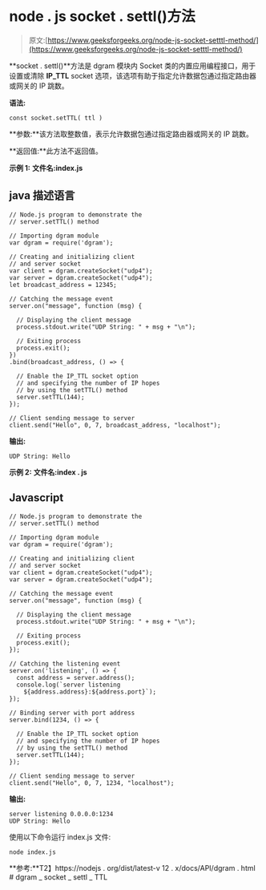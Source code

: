 # node . js socket . settl()方法

> 原文:[https://www.geeksforgeeks.org/node-js-socket-setttl-method/](https://www.geeksforgeeks.org/node-js-socket-setttl-method/)

**socket . settl()**方法是 dgram 模块内 Socket 类的内置应用编程接口，用于设置或清除 **IP_TTL** socket 选项，该选项有助于指定允许数据包通过指定路由器或网关的 IP 跳数。

**语法:**

```
const socket.setTTL( ttl )
```

**参数:**该方法取整数值，表示允许数据包通过指定路由器或网关的 IP 跳数。

**返回值:**此方法不返回值。

**示例 1:** **文件名:index.js**

## java 描述语言

```
// Node.js program to demonstrate the
// server.setTTL() method

// Importing dgram module
var dgram = require('dgram');

// Creating and initializing client
// and server socket
var client = dgram.createSocket("udp4");
var server = dgram.createSocket("udp4");
let broadcast_address = 12345;

// Catching the message event
server.on("message", function (msg) {

  // Displaying the client message
  process.stdout.write("UDP String: " + msg + "\n");

  // Exiting process
  process.exit();
})
.bind(broadcast_address, () => {

  // Enable the IP_TTL socket option
  // and specifying the number of IP hopes
  // by using the setTTL() method
  server.setTTL(144);
});

// Client sending message to server
client.send("Hello", 0, 7, broadcast_address, "localhost");
```

**输出:**

```
UDP String: Hello
```

**示例 2:** **文件名:index . js**

## Javascript

```
// Node.js program to demonstrate the
// server.setTTL() method

// Importing dgram module
var dgram = require('dgram');

// Creating and initializing client
// and server socket
var client = dgram.createSocket("udp4");
var server = dgram.createSocket("udp4");

// Catching the message event
server.on("message", function (msg) {

  // Displaying the client message
  process.stdout.write("UDP String: " + msg + "\n");

  // Exiting process
  process.exit();
});

// Catching the listening event
server.on('listening', () => {
  const address = server.address();
  console.log(`server listening
    ${address.address}:${address.port}`);
});

// Binding server with port address
server.bind(1234, () => {

  // Enable the IP_TTL socket option
  // and specifying the number of IP hopes
  // by using the setTTL() method
  server.setTTL(144);
});

// Client sending message to server
client.send("Hello", 0, 7, 1234, "localhost");
```

**输出:**

```
server listening 0.0.0.0:1234
UDP String: Hello
```

使用以下命令运行 index.js 文件:

```
node index.js
```

**参考:**T2】https://nodejs . org/dist/latest-v 12 . x/docs/API/dgram . html # dgram _ socket _ settl _ TTL